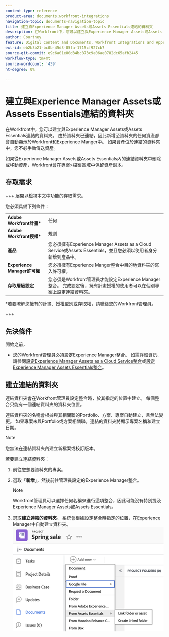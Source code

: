 ```yaml
---
content-type: reference
product-area: documents;workfront-integrations
navigation-topic: documents-navigation-topic
title: 建立與Experience Manager Assets或Assets Essentials連結的資料夾
description: 在Workfront中，您可以建立與Experience Manager Assets或Assets Essentials連結的資料夾。
author: Courtney
feature: Digital Content and Documents, Workfront Integrations and Apps
exl-id: eb2b3b21-bc0b-45d3-85fa-1715cf927cb7
source-git-commit: e9c6a01e80d34bc873c9a06ae0782dc65afb2445
workflow-type: tm+mt
source-wordcount: '439'
ht-degree: 0%

---
```


# 建立與Experience Manager Assets或Assets Essentials連結的資料夾

在Workfront中，您可以建立與Experience Manager Assets或Assets Essentials連結的資料夾。 由於資料夾已連結，因此新增至資料夾的任何資產都會自動顯示於Workfront和Experience Manger中。 如果資產位於連結的資料夾中，您不必手動傳送資產。

如果從Experience Manager Assets或Assets Essentials內的連結資料夾中刪除或移動資產，Workfront會在專案>檔案區域中保留資產副本。

## 存取需求

+++ 展開以檢視本文中功能的存取需求。

您必須具備下列條件：

<table>
  <tr>
   <td><strong>Adobe Workfront計畫*</strong>
   </td>
   <td>任何
   </td>
  </tr>
  <tr>
   <td><strong>Adobe Workfront授權*</strong>
   </td>
   <td>規劃
   </td>
  </tr>
  <tr>
   <td><strong>產品</strong>
   </td>
   <td>您必須擁有Experience Manager Assets as a Cloud Service或Assets Essentials，並且您必須以使用者身分新增到產品中。
   </td>
  </tr>
  <tr>
   <td><strong>Experience Manager許可權</strong>
   </td>
   <td>您必須擁有Experience Manger整合中目的地資料夾的寫入許可權。
   </td>
  </tr>
  <tr>
   <td><strong>存取層級設定</strong>
   </td>
   <td>您必須是Workfront管理員才能設定Experience Manager整合。 完成設定後，擁有計畫授權的使用者可以在個別專案上設定連結資料夾。
   </td>
  </tr>
</table>


*若要瞭解您擁有的計畫、授權型別或存取權，請聯絡您的Workfront管理員。

+++

## 先決條件

開始之前，

* 您的Workfront管理員必須設定Experience Manager整合。 如需詳細資訊，請參閱[設定Experience Manager Assets as a Cloud Service整合](/help/quicksilver/administration-and-setup/configure-integrations/configure-aacs-integration.md)或[設定Experience Manager Assets Essentials整合](/help/quicksilver/documents/adobe-workfront-for-experience-manager-assets-essentials/setup-asset-essentials.md)。


## 建立連結的資料夾

連結資料夾會在Workfront管理員設定整合時，於其指定的位置中建立。 每個整合只能有一個連結資料夾的資料夾位置。

連結資料夾的名稱會根據與其相關聯的Portfolio、方案、專案自動建立，且無法變更。 如果專案未與Portfolio或方案相關聯，連結的資料夾將顯示專案名稱和建立日期。

>[!NOTE]
>
>您無法在連結資料夾內建立新檔案或校訂版本。


若要建立連結資料夾：

1. 前往您想要資料夾的專案。
1. 選取「**新增**」，然後前往管理員設定的Experience Manager整合。

   >[!NOTE]
   >
   >Workfront管理員可以選擇任何名稱來進行這項整合，因此可能沒有特別提及Experience Manager Assets或Assets Essentials。

1. 選取&#x200B;**建立連結的資料夾**。 系統會根據設定整合時指定的位置，在Experience Manager中自動建立資料夾。
   ![建立連結資料夾](assets/linked-folder.png)

